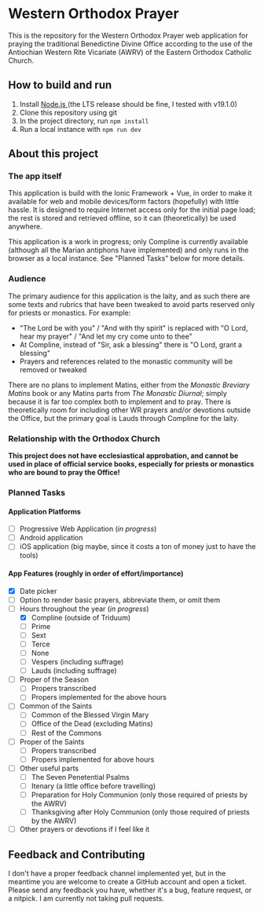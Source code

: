 # Western Orthodox Prayer
This is the repository for the Western Orthodox Prayer web application for praying the traditional Benedictine Divine 
Office according to the use of the Antiochian Western Rite Vicariate (AWRV) of the Eastern Orthodox Catholic Church.

## How to build and run
1. Install [Node.js ](https://nodejs.org/en/download)(the LTS release should be fine, I tested with v19.1.0)
2. Clone this repository using git
3. In the project directory, run `npm install`
4. Run a local instance with `npm run dev`
## About this project

### The app itself
This application is build with the Ionic Framework + Vue, in order to make it available for web and mobile devices/form 
factors (hopefully) with little hassle. It is designed to require Internet access only for the initial page load; the 
rest is stored and retrieved offline, so it can (theoretically) be used anywhere.

This application is a work in progress; only Compline is currently available (although all the Marian antiphons have 
implemented) and only runs in the browser as a local instance. See "Planned Tasks" below for more details.

### Audience
The primary audience for this application is the laity, and as such there are some texts and rubrics that have been 
tweaked to avoid parts reserved only for priests or monastics. For example:
- "The Lord be with you" / "And with thy spirit" is replaced with "O Lord, hear my prayer" / "And let my cry come unto to thee"
- At Compline, instead of "Sir, ask a blessing" there is "O Lord, grant a blessing"
- Prayers and references related to the monastic community will be removed or tweaked

There are no plans to implement Matins, either from the *Monastic Breviary Matins* book or any Matins parts from *The 
Monastic Diurnal*; simply because it is far too complex both to implement and to pray. There is theoretically room for 
including other WR prayers and/or devotions outside the Office, but the primary goal is Lauds through Compline for the laity.

### Relationship with the Orthodox Church
**This project does not have ecclesiastical approbation, and cannot be used in place of official service books, 
especially for priests or monastics who are bound to pray the Office!**

### Planned Tasks

#### Application Platforms
- [ ] Progressive Web Application (*in progress*)
- [ ] Android application
- [ ] iOS application (big maybe, since it costs a ton of money just to have the tools)

#### App Features (roughly in order of effort/importance)
- [x] Date picker
- [ ] Option to render basic prayers, abbreviate them, or omit them
- [ ] Hours throughout the year (*in progress*)
  - [x] Compline (outside of Triduum)
  - [ ] Prime
  - [ ] Sext
  - [ ] Terce
  - [ ] None
  - [ ] Vespers (including suffrage)
  - [ ] Lauds (including suffrage)
- [ ] Proper of the Season 
  - [ ] Propers transcribed
  - [ ] Propers implemented for the above hours
- [ ] Common of the Saints
  - [ ] Common of the Blessed Virgin Mary
  - [ ] Office of the Dead (excluding Matins)
  - [ ] Rest of the Commons
- [ ] Proper of the Saints
  - [ ] Propers transcribed
  - [ ] Propers implemented for above hours
- [ ] Other useful parts
  - [ ] The Seven Penetential Psalms
  - [ ] Itenary (a little office before travelling)
  - [ ] Preparation for Holy Communion (only those required of priests by the AWRV)
  - [ ] Thanksgiving after Holy Communion (only those required of priests by the AWRV)
- [ ] Other prayers or devotions if I feel like it

## Feedback and Contributing
I don't have a proper feedback channel implemented yet, but in the meantime you are welcome to create a GitHub account 
and open a ticket. Please send any feedback you have, whether it's a bug, feature request, or a nitpick. I am currently 
not taking pull requests.